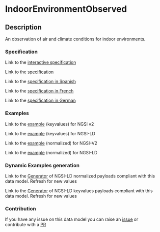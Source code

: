 # IndoorEnvironmentObserved

## Description 

An observation of air and climate conditions for indoor environments.
### Specification

Link to the [interactive specification](https://swagger.lab.fiware.org/?url=https://smart-data-models.github.io/dataModel.Environment/IndoorEnvironmentObserved/swagger.yaml)

Link to the [specification](https://smart-data-models.github.io/dataModel.Environment/IndoorEnvironmentObserved/doc/spec.md)

Link to the [specification in Spanish](https://smart-data-models.github.io/dataModel.Environment/IndoorEnvironmentObserved/doc/spec_ES.md)

Link to the [specification in French](https://smart-data-models.github.io/dataModel.Environment/IndoorEnvironmentObserved/doc/spec_FR.md)

Link to the [specification in German](https://smart-data-models.github.io/dataModel.Environment/IndoorEnvironmentObserved/doc/spec_DE.md)
### Examples

Link to the [example](https://smart-data-models.github.io/dataModel.Environment/IndoorEnvironmentObserved/examples/example.json) (keyvalues) for NGSI v2

Link to the [example](https://smart-data-models.github.io/dataModel.Environment/IndoorEnvironmentObserved/examples/example.jsonld) (keyvalues) for NGSI-LD

Link to the [example](https://smart-data-models.github.io/dataModel.Environment/IndoorEnvironmentObserved/examples/example-normalized.json) (normalized) for NGSI-V2

Link to the [example](https://smart-data-models.github.io/dataModel.Environment/IndoorEnvironmentObserved/examples/example-normalized.jsonld) (normalized) for NGSI-LD
### Dynamic Examples generation

Link to the [Generator](https://smartdatamodels.org/extra/ngsi-ld_generator_v0.92.php?schemaUrl=https://raw.githubusercontent.com/smart-data-models/dataModel.Environment/master/IndoorEnvironmentObserved/schema.json&email=info@smartdatamodels.org) of NGSI-LD normalized payloads compliant with this data model. Refresh for new values

Link to the [Generator](https://smartdatamodels.org/extra/ngsi-ld_generator_keyvalues_v0.92.php?schemaUrl=https://raw.githubusercontent.com/smart-data-models/dataModel.Environment/master/IndoorEnvironmentObserved/schema.json&email=info@smartdatamodels.org) of NGSI-LD keyvalues payloads compliant with this data model. Refresh for new values
### Contribution

 If you have any issue on this data model you can raise an [issue](https://github.com/smart-data-models/dataModel.Environment/issues)  or contribute with a [PR](https://github.com/smart-data-models/dataModel.Environment/pulls)